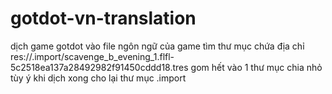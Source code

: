 # gotdot-vn-translation
dịch game gotdot
vào file ngôn ngữ của game tìm thư mục chứa địa chỉ res://.import/scavenge_b_evening_1.flfl-5c2518ea137a28492982f91450cddd18.tres 
gom hết vào 1 thư mục chia nhỏ tùy ý khi dịch xong cho lại thư mục .import
